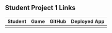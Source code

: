 ## Student Project 1 Links

| Student | Game | GitHub | Deployed App |
|---|:---:|:---:|:---:|
|  |  |  |  |

